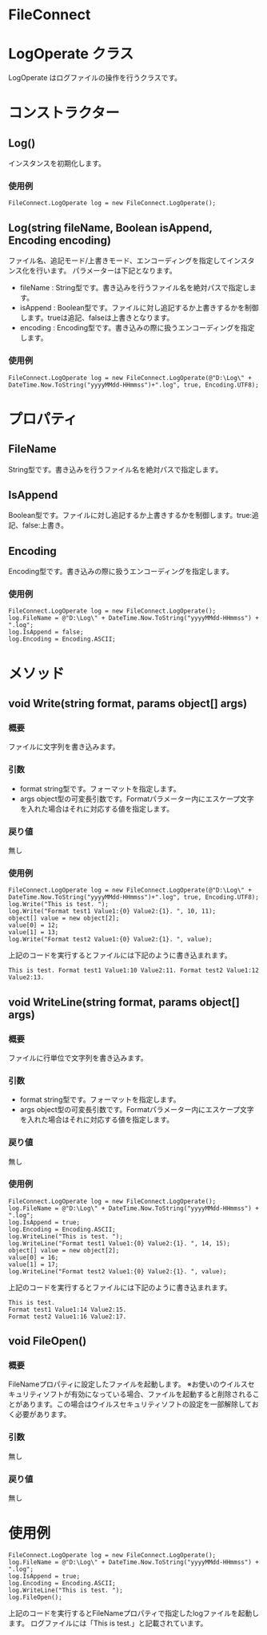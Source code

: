 # FileConnect

# LogOperate クラス
 LogOperate はログファイルの操作を行うクラスです。

# コンストラクター
## Log()
 インスタンスを初期化します。
### 使用例
```
FileConnect.LogOperate log = new FileConnect.LogOperate();
```

## Log(string fileName, Boolean isAppend, Encoding encoding)
 ファイル名、追記モード/上書きモード、エンコーディングを指定してインスタンス化を行います。
 パラメーターは下記となります。
 + fileName : String型です。書き込みを行うファイル名を絶対パスで指定します。
 + isAppend : Boolean型です。ファイルに対し追記するか上書きするかを制御します。trueは追記、falseは上書きとなります。
 + encoding : Encoding型です。書き込みの際に扱うエンコーディングを指定します。
### 使用例
```
FileConnect.LogOperate log = new FileConnect.LogOperate(@"D:\Log\" + DateTime.Now.ToString("yyyyMMdd-HHmmss")+".log", true, Encoding.UTF8);
```

# プロパティ
## FileName
 String型です。書き込みを行うファイル名を絶対パスで指定します。
## IsAppend
 Boolean型です。ファイルに対し追記するか上書きするかを制御します。true:追記、false:上書き。
## Encoding
 Encoding型です。書き込みの際に扱うエンコーディングを指定します。

### 使用例
```
FileConnect.LogOperate log = new FileConnect.LogOperate();
log.FileName = @"D:\Log\" + DateTime.Now.ToString("yyyyMMdd-HHmmss") + ".log";
log.IsAppend = false;
log.Encoding = Encoding.ASCII;
```

# メソッド
## void Write(string format, params object[] args)
### 概要
 ファイルに文字列を書き込みます。
### 引数
 + format
  string型です。フォーマットを指定します。
 + args
  object型の可変長引数です。Formatパラメーター内にエスケープ文字を入れた場合はそれに対応する値を指定します。
### 戻り値
 無し
### 使用例
```
FileConnect.LogOperate log = new FileConnect.LogOperate(@"D:\Log\" + DateTime.Now.ToString("yyyyMMdd-HHmmss")+".log", true, Encoding.UTF8);
log.Write("This is test. ");
log.Write("Format test1 Value1:{0} Value2:{1}. ", 10, 11);
object[] value = new object[2];
value[0] = 12;
value[1] = 13;
log.Write("Format test2 Value1:{0} Value2:{1}. ", value); 
```
上記のコードを実行するとファイルには下記のように書き込まれます。
```
This is test. Format test1 Value1:10 Value2:11. Format test2 Value1:12 Value2:13. 
```

## void WriteLine(string format, params object[] args)
### 概要
 ファイルに行単位で文字列を書き込みます。
### 引数
 + format
  string型です。フォーマットを指定します。
 + args
  object型の可変長引数です。Formatパラメーター内にエスケープ文字を入れた場合はそれに対応する値を指定します。
### 戻り値
 無し
### 使用例
```
FileConnect.LogOperate log = new FileConnect.LogOperate();
log.FileName = @"D:\Log\" + DateTime.Now.ToString("yyyyMMdd-HHmmss") + ".log";
log.IsAppend = true;
log.Encoding = Encoding.ASCII;
log.WriteLine("This is test. ");
log.WriteLine("Format test1 Value1:{0} Value2:{1}. ", 14, 15);
object[] value = new object[2];
value[0] = 16;
value[1] = 17;
log.WriteLine("Format test2 Value1:{0} Value2:{1}. ", value);
```
上記のコードを実行するとファイルには下記のように書き込まれます。
```
This is test. 
Format test1 Value1:14 Value2:15. 
Format test2 Value1:16 Value2:17. 
```

## void FileOpen()
### 概要
 FileNameプロパティに設定したファイルを起動します。
 ※お使いのウイルスセキュリティソフトが有効になっている場合、ファイルを起動すると削除されることがあります。この場合はウイルスセキュリティソフトの設定を一部解除しておく必要があります。
### 引数
 無し
### 戻り値
 無し
 
# 使用例
```
FileConnect.LogOperate log = new FileConnect.LogOperate();
log.FileName = @"D:\Log\" + DateTime.Now.ToString("yyyyMMdd-HHmmss") + ".log";
log.IsAppend = true;
log.Encoding = Encoding.ASCII;
log.WriteLine("This is test. ");
log.FileOpen();
```
上記のコードを実行するとFileNameプロパティで指定したlogファイルを起動します。
ログファイルには「This is test.」と記載されています。 